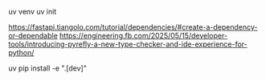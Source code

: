 uv venv
uv init

https://fastapi.tiangolo.com/tutorial/dependencies/#create-a-dependency-or-dependable
https://engineering.fb.com/2025/05/15/developer-tools/introducing-pyrefly-a-new-type-checker-and-ide-experience-for-python/

uv pip install -e ".[dev]"